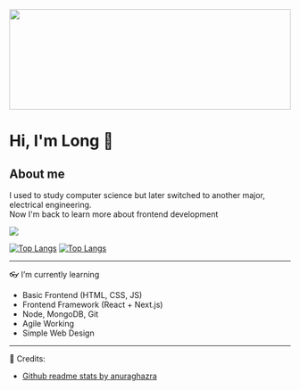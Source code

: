 <img width=100% height="180" src="https://images.unsplash.com/photo-1542831371-29b0f74f9713?ixlib=rb-4.0.3&ixid=MnwxMjA3fDB8MHxwaG90by1wYWdlfHx8fGVufDB8fHx8&auto=format&fit=crop&w=2070&q=80">


# Hi, I'm Long :wave:

## About me
I used to study computer science but later switched to another major, electrical engineering.  
Now I'm back to learn more about frontend development


<picture>
<source 
  srcset="https://github-readme-stats.vercel.app/api?username=Long-HaHoang&show_icons=true&theme=dark"
  media="(prefers-color-scheme: dark)"
/>
<source
  srcset="https://github-readme-stats.vercel.app/api?username=Long-HaHoang&show_icons=true"
  media="(prefers-color-scheme: light), (prefers-color-scheme: no-preference)"
/>
<img src="https://github-readme-stats.vercel.app/api?username=Long-HaHoang&show_icons=true" />
</picture>



[![Top Langs](https://github-readme-stats.vercel.app/api/top-langs/?username=Long-HaHoang&layout=compact&theme=dark#gh-dark-mode-only)](https://github.com/anuraghazra/github-readme-stats#gh-dark-mode-only)
[![Top Langs](https://github-readme-stats.vercel.app/api/top-langs/?username=Long-HaHoang&layout=compact&theme=light#gh-light-mode-only)](https://github.com/anuraghazra/github-readme-stats#gh-light-mode-only)

---
👓 I’m currently learning 
- Basic Frontend (HTML, CSS, JS)
- Frontend Framework (React + Next.js)
- Node, MongoDB, Git
- Agile Working
- Simple Web Design

---
💁 Credits:
- [Github readme stats by anuraghazra](https://github.com/anuraghazra/github-readme-stats)

<!---
Long-HaHoang/Long-HaHoang is a ✨ special ✨ repository because its `README.md` (this file) appears on your GitHub profile.
You can click the Preview link to take a look at your changes.
--->

